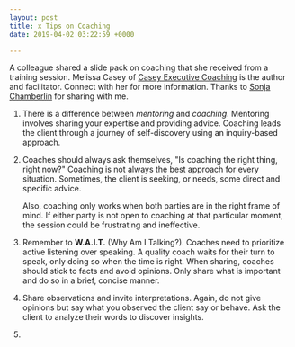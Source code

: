 ```yaml
---
layout: post
title: x Tips on Coaching
date: 2019-04-02 03:22:59 +0000

---
```

A colleague shared a slide pack on coaching that she received from a training session. Melissa Casey of [Casey Executive Coaching](https://www.caseyexecutivecoaching.com) is the author and facilitator. Connect with her for more information. Thanks to [Sonja Chamberlin](https://www.linkedin.com/in/sonja-chamberlin-a8899990/?originalSubdomain=ca) for sharing with me.

1. There is a difference between _mentoring_ and _coaching_. Mentoring involves sharing your expertise and providing advice. Coaching leads the client through a journey of self-discovery using an inquiry-based approach.
2. Coaches should always ask themselves, "Is coaching the right thing, right now?" Coaching is not always the best approach for every situation. Sometimes, the client is seeking, or needs, some direct and specific advice.   
     
   Also, coaching only works when both parties are in the right frame of mind. If either party is not open to coaching at that particular moment, the session could be frustrating and ineffective.
3. Remember to **W.A.I.T.** (Why Am I Talking?). Coaches need to prioritize active listening over speaking. A quality coach waits for their turn to speak, only doing so when the time is right. When sharing, coaches should stick to facts and avoid opinions. Only share what is important and do so in a brief, concise manner.
4. Share observations and invite interpretations. Again, do not give opinions but say what you observed the client say or behave. Ask the client to analyze their words to discover insights.
5. 